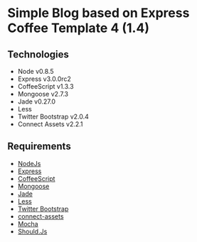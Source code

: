 # Simple Blog based on Express Coffee Template 4 (1.4)

## 

## Technologies

* Node v0.8.5
* Express v3.0.0rc2
* CoffeeScript v1.3.3
* Mongoose v2.7.3
* Jade v0.27.0
* Less 
* Twitter Bootstrap v2.0.4
* Connect Assets v2.2.1

## Requirements

* [NodeJs](http://nodejs.org)
* [Express](http://expressjs.com)
* [CoffeeScript](http://coffeescript.org)
* [Mongoose](http://mongoosejs.com/)
* [Jade](http://jade-lang.com/)
* [Less](http://lesscss.org/)
* [Twitter Bootstrap](http://twitter.github.com/bootstrap/)
* [connect-assets](http://github.com/TrevorBurnham/connect-assets)
* [Mocha](http://visionmedia.github.com/mocha/)
* [Should.Js](https://github.com/visionmedia/should.js/)
